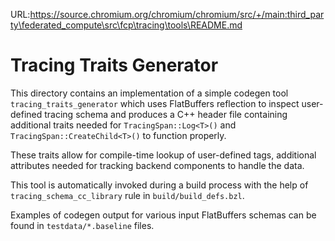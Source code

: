 URL:https://source.chromium.org/chromium/chromium/src/+/main:third_party\federated_compute\src\fcp\tracing\tools\README.md
# Tracing Traits Generator

This directory contains an implementation of a simple codegen tool
`tracing_traits_generator` which uses FlatBuffers reflection to inspect
user-defined tracing schema and produces a C++ header file containing additional
traits needed for `TracingSpan::Log<T>()` and `TracingSpan::CreateChild<T>()` to
function properly.

These traits allow for compile-time lookup of user-defined tags, additional
attributes needed for tracking backend components to handle the data.

This tool is automatically invoked during a build process with the help of
`tracing_schema_cc_library` rule in `build/build_defs.bzl`.

Examples of codegen output for various input FlatBuffers schemas can be found in
`testdata/*.baseline` files.
